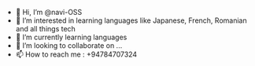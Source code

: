 - 👋 Hi, I’m @navi-OSS
- 👀 I’m interested in learning languages like Japanese, French, Romanian and all things tech
- 🌱 I’m currently learning languages
- 💞️ I’m looking to collaborate on ...
- 📫 How to reach me : +94784707324

<!---
navi-OSS/navi-OSS is a ✨ special ✨ repository because its `README.md` (this file) appears on your GitHub profile.
You can click the Preview link to take a look at your changes.
--->
